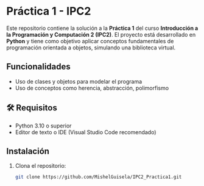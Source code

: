 # Práctica 1 - IPC2

Este repositorio contiene la solución a la **Práctica 1** del curso **Introducción a la Programación y Computación 2 (IPC2)**. El proyecto está desarrollado en **Python** y tiene como objetivo aplicar conceptos fundamentales de programación orientada a objetos, simulando una biblioteca virtual.

## Funcionalidades

- Uso de clases y objetos para modelar el programa
- Uso de conceptos como herencia, abstracción, polimorfismo

## 🛠️ Requisitos

- Python 3.10 o superior
- Editor de texto o IDE (Visual Studio Code recomendado)

## Instalación

1. Clona el repositorio:
   ```bash
   git clone https://github.com/MishelGuisela/IPC2_Practica1.git
